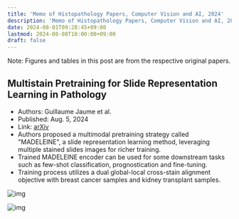 ```yaml
---
title: 'Memo of Histopathology Papers, Computer Vision and AI, 2024'
description: 'Memo of Histopathology Papers, Computer Vision and AI, 2024.'
date: 2024-08-01T09:28:45+09:00
lastmod: 2024-08-08T10:00:00+09:00
draft: false
---
```


Note: Figures and tables in this post are from the respective original papers.

## Multistain Pretraining for Slide Representation Learning in Pathology

* Authors: Guillaume Jaume et al.
* Published: Aug. 5, 2024
* Link: [arXiv](http://arxiv.org/abs/2408.02859)
* Authors proposed a multimodal pretraining strategy called "MADELEINE", a slide representation learning method, leveraging multiple stained slides images for richer training.
* Trained MADELEINE encoder can be used for some downstream tasks such as few-shot classification, prognostication and fine-tuning.
* Training process utilizes a dual global-local cross-stain alignment objective with breast cancer samples and kidney transplant samples.

![img](https://img.tsuji.tech/madeleine-arxiv2024-0.jpg)

![img](https://img.tsuji.tech/madeleine-arxiv2024-1.jpg)
